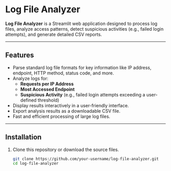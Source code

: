# Log File Analyzer

**Log File Analyzer** is a Streamlit web application designed to process log files, analyze access patterns, detect suspicious activities (e.g., failed login attempts), and generate detailed CSV reports.

---

## Features

- Parse standard log file formats for key information like IP address, endpoint, HTTP method, status code, and more.
- Analyze logs for:
  - **Requests per IP Address**
  - **Most Accessed Endpoint**
  - **Suspicious Activity** (e.g., failed login attempts exceeding a user-defined threshold)
- Display results interactively in a user-friendly interface.
- Export analysis results as a downloadable CSV file.
- Fast and efficient processing of large log files.

---

## Installation

1. Clone this repository or download the source files.

   ```bash
   git clone https://github.com/your-username/log-file-analyzer.git
   cd log-file-analyzer

